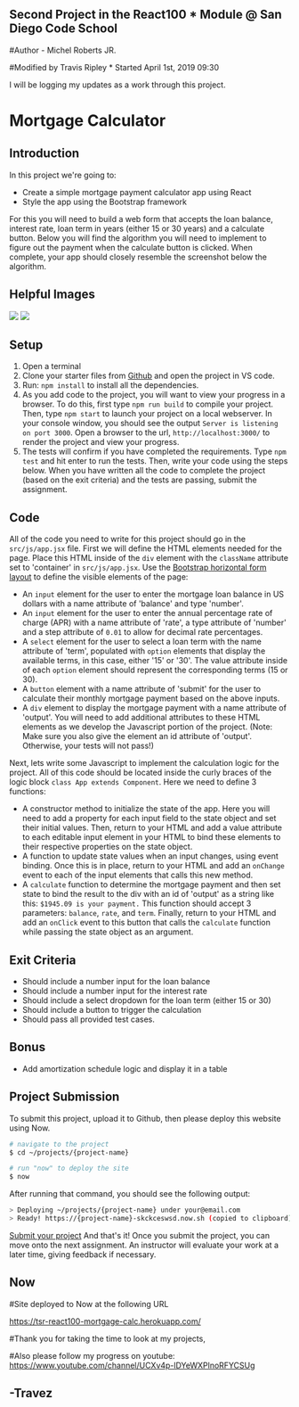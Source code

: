 ## Second Project in the React100 * Module @ San Diego Code School

#Author - Michel Roberts JR.

#Modified by Travis Ripley * Started April 1st, 2019 09:30

I will be logging my updates as a work through this project.


# Mortgage Calculator

## Introduction

In this project we're going to:
  - Create a simple mortgage payment calculator app using React
  - Style the app using the Bootstrap framework

For this you will need to build a web form that accepts the loan balance, interest rate, loan term in years (either 15 or 30 years) and a calculate button. Below you will find the algorithm you will need to implement to figure out the payment when the calculate button is clicked. When complete, your app should closely resemble the screenshot below the algorithm.

## Helpful Images

![](https://i.imgur.com/Pn1GDZu.png)
![](https://i.imgur.com/M5VVFdX.png)

## Setup

1. Open a terminal
1. Clone your starter files from [Github](https://github.com/SanDiegoCodeSchool/react100-mortgage-calculator) and open the project in VS code.
1. Run: `npm install` to install all the dependencies.
1. As you add code to the project, you will want to view your progress in a browser. To do this, first type `npm run build` to compile your project. Then, type `npm start` to launch your project on a local webserver. In your console window, you should see the output `Server is listening on port 3000`. Open a browser to the url, `http://localhost:3000/` to render the project and view your progress.
1. The tests will confirm if you have completed the requirements. Type `npm test` and hit enter to run the tests. Then, write your code using the steps below. When you have written all the code to complete the project (based on the exit criteria) and the tests are passing, submit the assignment.

## Code

All of the code you need to write for this project should go in the `src/js/app.jsx` file. First we will define the HTML elements needed for the page. Place this HTML inside of the `div` element with the `className` attribute set to 'container' in  `src/js/app.jsx`. Use the [Bootstrap horizontal form layout](http://getbootstrap.com/css/#forms-horizontal) to define the visible elements of the page:
   - An `input` element for the user to enter the mortgage loan balance in US dollars with a name attribute of 'balance' and type 'number'.
   - An `input` element for the user to enter the annual percentage rate of charge (APR) with a name attribute of 'rate', a type attribute of 'number' and a step attribute of `0.01` to allow for decimal rate percentages.
   - A `select` element for the user to select a loan term with the name attribute of 'term', populated with `option` elements that display the available terms, in this case, either '15' or '30'. The value attribute inside of each `option` element should represent the corresponding terms (15 or 30).
   - A `button` element with a name attribute of 'submit' for the user to calculate their monthly mortgage payment based on the above inputs.
   - A `div` element to display the mortgage payment with a name attribute of 'output'. You will need to add additional attributes to these HTML elements as we develop the Javascript portion of the project. (Note: Make sure you also give the element an id attribute of 'output'. Otherwise, your tests will not pass!)

Next, lets write some Javascript to implement the calculation logic for the project. All of this code should be located inside the curly braces of the logic block `class App extends Component`. Here we need to define 3 functions:

* A constructor method to initialize the state of the app. Here you will need to add a property for each input field to the state object and set their initial values. Then, return to your HTML and add a value attribute to each editable input element in your HTML to bind these elements to their respective properties on the state object.
* A function to update state values when an input changes, using event binding. Once this is in place, return to your HTML and add an `onChange` event to each of the input elements that calls this new method.
* A `calculate` function to determine the mortgage payment and then set state to bind the result to the div with an id of 'output' as a string like this:  `$1945.09 is your payment.` This function should accept 3 parameters: `balance`, `rate`, and `term`. Finally, return to your HTML and add an `onClick` event to this button that calls the `calculate` function while passing the state object as an argument.


## Exit Criteria

* Should include a number input for the loan balance
* Should include a number input for the interest rate
* Should include a select dropdown for the loan term (either 15 or 30)
* Should include a button to trigger the calculation
* Should pass all provided test cases.

## Bonus

* Add amortization schedule logic and display it in a table

## Project Submission

To submit this project, upload it to Github, then please deploy this website using Now.

```bash
# navigate to the project
$ cd ~/projects/{project-name}

# run "now" to deploy the site
$ now
```

After running that command, you should see the following output:

```bash
> Deploying ~/projects/{project-name} under your@email.com
> Ready! https://{project-name}-skckceswsd.now.sh (copied to clipboard)
```

[Submit your project](https://goo.gl/forms/wx8DLSus7s88lk043) And that's it! Once you submit the project, you can move onto the next assignment.  An instructor will evaluate your work at a later time, giving feedback if necessary.

##

## Now

#Site deployed to Now at the following URL

https://tsr-react100-mortgage-calc.herokuapp.com/

#Thank you for taking the time to look at my projects,

#Also please follow my progress on youtube: 
https://www.youtube.com/channel/UCXv4p-lDYeWXPlnoRFYCSUg

## -Travez